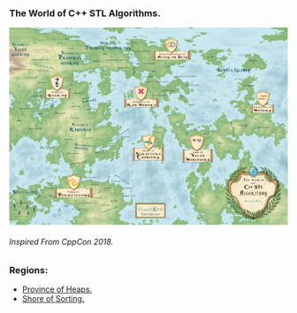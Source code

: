 ### The World of C++ STL Algorithms.

![World-Map](https://github.com/manosriram/CPP-World/blob/master/WorldMap.png)
###### Inspired From CppCon 2018.

### Regions: 
- [Province of Heaps.](https://github.com/manosriram/CPP-World/tree/master/Province-of-Heaps)
- [Shore of Sorting.](https://github.com/manosriram/CPP-World/tree/master/Shore-of-Sorting)
